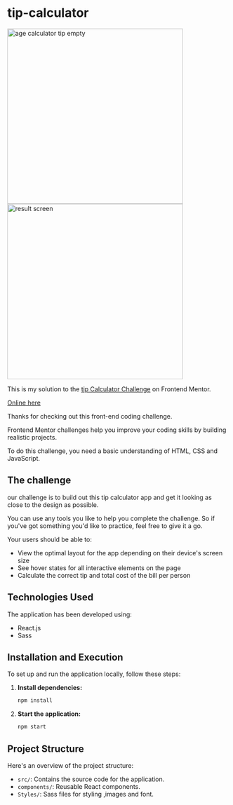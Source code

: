 # tip-calculator

<img src="https://i.imgur.com/LVuSxvw.png" alt="age calculator tip empty" style="width:400px; height:auto;">    <img src="https://i.imgur.com/KAyKOk7.png" alt="result screen" style="width:400px; height:auto;">


This is my solution to the [tip Calculator Challenge](https://www.frontendmentor.io/challenges/tip-calculator-app-ugJNGbJUX) on Frontend Mentor.

[Online here](https://david-chazoule.github.io/tip-calculator/)

Thanks for checking out this front-end coding challenge.

Frontend Mentor challenges help you improve your coding skills by building realistic projects.

To do this challenge, you need a basic understanding of HTML, CSS and JavaScript.


## The challenge
our challenge is to build out this tip calculator app and get it looking as close to the design as possible.

You can use any tools you like to help you complete the challenge. So if you've got something you'd like to practice, feel free to give it a go.

Your users should be able to:

- View the optimal layout for the app depending on their device's screen size
- See hover states for all interactive elements on the page
- Calculate the correct tip and total cost of the bill per person

## Technologies Used

The application has been developed using:
- React.js
- Sass

## Installation and Execution

To set up and run the application locally, follow these steps:

1. **Install dependencies:**

    ```bash
    npm install
    ```

2. **Start the application:**

    ```bash
    npm start
    ```

## Project Structure

Here's an overview of the project structure:

- `src/`: Contains the source code for the application.
- `components/`: Reusable React components.
- `Styles/`: Sass files for styling ,images and font.
